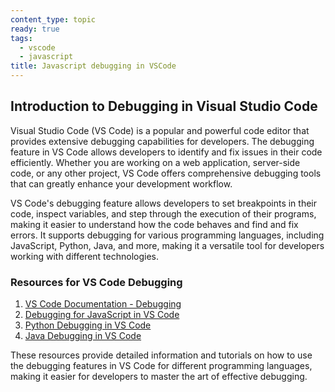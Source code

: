 ```yaml
---
content_type: topic
ready: true
tags:
  - vscode
  - javascript
title: Javascript debugging in VSCode
---
```


## Introduction to Debugging in Visual Studio Code

Visual Studio Code (VS Code) is a popular and powerful code editor that provides extensive debugging capabilities for developers. The debugging feature in VS Code allows developers to identify and fix issues in their code efficiently. Whether you are working on a web application, server-side code, or any other project, VS Code offers comprehensive debugging tools that can greatly enhance your development workflow.

VS Code's debugging feature allows developers to set breakpoints in their code, inspect variables, and step through the execution of their programs, making it easier to understand how the code behaves and find and fix errors. It supports debugging for various programming languages, including JavaScript, Python, Java, and more, making it a versatile tool for developers working with different technologies.

### Resources for VS Code Debugging

1. [VS Code Documentation - Debugging](https://code.visualstudio.com/docs/editor/debugging)
2. [Debugging for JavaScript in VS Code](https://code.visualstudio.com/docs/nodejs/nodejs-debugging)
3. [Python Debugging in VS Code](https://code.visualstudio.com/docs/python/debugging)
4. [Java Debugging in VS Code](https://code.visualstudio.com/docs/java/java-debugging)

These resources provide detailed information and tutorials on how to use the debugging features in VS Code for different programming languages, making it easier for developers to master the art of effective debugging.
